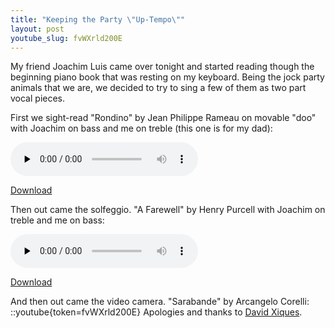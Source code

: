 ```yaml
---
title: "Keeping the Party \"Up-Tempo\""
layout: post
youtube_slug: fvWXrld200E
---
```


My friend Joachim Luis came over tonight and started reading though the beginning piano book that was resting on my keyboard. Being the jock party animals that we are, we decided to try to sing a few of them as two part vocal pieces.

First we sight-read "Rondino" by Jean Philippe Rameau on movable "doo" with Joachim on bass and me on treble (this one is for my dad):

<audio id="wp_mep_37" src="/uploads/2009/01/rondino.mp3" type="audio/mp3"    controls="controls" preload="none"  ></audio>

<a href="/uploads/2009/01/rondino.mp3">Download</a>

Then out came the solfeggio. "A Farewell" by Henry Purcell with Joachim on treble and me on bass:

<audio id="wp_mep_38" src="/uploads/2009/01/a-farewell-purcell1.mp3" type="audio/mp3"    controls="controls" preload="none"  ></audio>

<a href="/uploads/2009/01/a-farewell-purcell1.mp3">Download</a>

And then out came the video camera. "Sarabande" by Arcangelo Corelli:
::youtube{token=fvWXrld200E}
Apologies and thanks to <a href="http://musicdance.sfsu.edu/faculty/84/david-xiques">David Xiques</a>.
